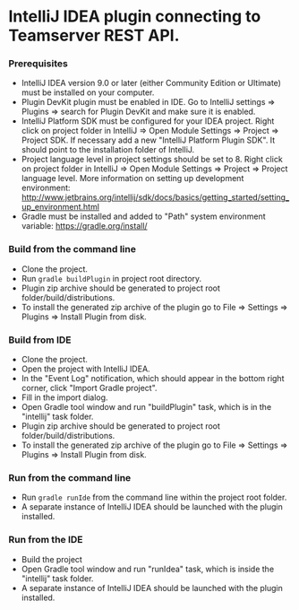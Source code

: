 # IntelliJ IDEA plugin connecting to Teamserver REST API. #

### Prerequisites ###
* IntelliJ IDEA version 9.0 or later (either Community Edition or Ultimate) must be installed on your computer.
* Plugin DevKit plugin must be enabled in IDE. Go to IntelliJ settings => Plugins => search for Plugin DevKit and make sure it is enabled.
* IntelliJ Platform SDK must be configured for your IDEA project. Right click on project folder in IntelliJ => Open Module Settings => Project => Project SDK.
If necessary add a new "IntelliJ Platform Plugin SDK". It should point to the installation folder of IntelliJ.
* Project language level in project settings should be set to 8. Right click on project folder in IntelliJ => Open Module Settings => Project => Project language level.
More information on setting up development environment: http://www.jetbrains.org/intellij/sdk/docs/basics/getting_started/setting_up_environment.html
* Gradle must be installed and added to "Path" system environment variable: https://gradle.org/install/

### Build from the command line ###
* Clone the project.
* Run <code>gradle buildPlugin</code> in project root directory.
* Plugin zip archive should be generated to project root folder/build/distributions.
* To install the generated zip archive of the plugin go to File => Settings => Plugins => Install Plugin from disk.

### Build from IDE ###
* Clone the project.
* Open the project with IntelliJ IDEA.
* In the "Event Log" notification, which should appear in the bottom right corner, click "Import Gradle project".
* Fill in the import dialog.
* Open Gradle tool window and run "buildPlugin" task, which is in the "intellij" task folder.
* Plugin zip archive should be generated to project root folder/build/distributions.
* To install the generated zip archive of the plugin go to File => Settings => Plugins => Install Plugin from disk.

### Run from the command line ###
* Run ``` gradle runIde ``` from the command line within the project root folder.
* A separate instance of IntelliJ IDEA should be launched with the plugin installed.

### Run from the IDE ### 
* Build the project
* Open Gradle tool window and run "runIdea" task, which is inside the "intellij" task folder.
* A separate instance of IntelliJ IDEA should be launched with the plugin installed.